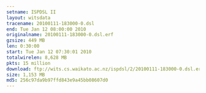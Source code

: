 ```yaml
---
setname: ISPDSL II
layout: witsdata
tracename: 20100111-183000-0.dsl
end: Tue Jan 12 08:00:00 2010
originalname: 20100111-183000-0.dsl.erf
gzsize: 449 MB
len: 0:30:00
start: Tue Jan 12 07:30:01 2010
totalwirelen: 8,628 MB
pkts: 15 million
download: ftp://wits.cs.waikato.ac.nz/ispdsl/2/20100111-183000-0.dsl.erf.gz
size: 1,153 MB
md5: 256c97da9b97ffd843e9a45bb08607d0
---
```

